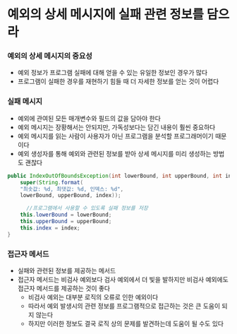 # 예외의 상세 메시지에 실패 관련 정보를 담으라

### 예외의 상세 메시지의 중요성
  - 예외 정보가 프로그램 실패에 대해 얻을 수 있는 유일한 정보인 경우가 많다
  - 프로그램이 실패한 경우를 재현하기 힘들 때 더 자세한 정보를 얻는 것이 어렵다

### 실패 메시지
  - 예외에 관여된 모든 매개변수와 필드의 값을 담아야 한다
  - 예외 메시지는 장황해서는 안되지만, 가독성보다는 담긴 내용이 훨씬 중요하다
  - 예외 메시지를 읽는 사람이 사용자가 아닌 프로그램을 분석할 프로그래머이기 때문이다
  - 예외 생성자를 통해 예외와 관련된 정보를 받아 상세 메시지를 미리 생성하는 방법도 괜찮다

  ```java
  public IndexOutOfBoundsException(int lowerBound, int upperBound, int index) {
      super(String.format(
      "최솟값: %d, 최댓값: %d, 인덱스: %d",
      lowerBound, upperBound, index));

	    //프로그램에서 사용할 수 있도록 실패 정보를 저장
      this.lowerBound = lowerBound;
      this.upperBound = upperBound;
      this.index = index;
  }
  ```

### 접근자 메서드
  - 실패와 관련된 정보를 제공하는 메서드
  - 접근자 메서드는 비검사 예외보다 검사 예외에서 더 빛을 발하지만 비검사 예외에도 접근자 메서드를 제공하는 것이 좋다
    - 비검사 예외는 대부분 로직의 오류로 인한 예외이다
    - 따라서 예외 발생시의 관련 정보를 프로그램적으로 접근하는 것은 큰 도움이 되지 않는다
    - 하지만 이러한 정보도 결국 로직 상의 문제를 발견하는데 도움이 될 수도 있다

